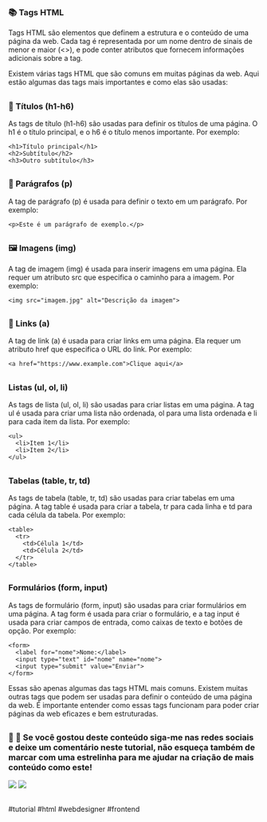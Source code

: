 ### 📚 Tags HTML
Tags HTML são elementos que definem a estrutura e o conteúdo de uma página da web. Cada tag é representada por um nome dentro de sinais de menor e maior (<>), e pode conter atributos que fornecem informações adicionais sobre a tag.

Existem várias tags HTML que são comuns em muitas páginas da web. Aqui estão algumas das tags mais importantes e como elas são usadas:
##
### 📰 Títulos (h1-h6)
As tags de título (h1-h6) são usadas para definir os títulos de uma página. O h1 é o título principal, e o h6 é o título menos importante. Por exemplo:
```
<h1>Título principal</h1>
<h2>Subtítulo</h2>
<h3>Outro subtítulo</h3>
```
##
### 🧾 Parágrafos (p)

A tag de parágrafo (p) é usada para definir o texto em um parágrafo. Por exemplo:
```
<p>Este é um parágrafo de exemplo.</p>
```
##
### 🖼 Imagens (img)
A tag de imagem (img) é usada para inserir imagens em uma página. Ela requer um atributo src que especifica o caminho para a imagem. Por exemplo:
```
<img src="imagem.jpg" alt="Descrição da imagem">
```
##
### 🔗 Links (a)
A tag de link (a) é usada para criar links em uma página. Ela requer um atributo href que especifica o URL do link. Por exemplo:
```
<a href="https://www.example.com">Clique aqui</a>
```
##
### Listas (ul, ol, li)
As tags de lista (ul, ol, li) são usadas para criar listas em uma página. 
A tag ul é usada para criar uma lista não ordenada, ol para uma lista ordenada e li para cada item da lista. Por exemplo:
```
<ul>
  <li>Item 1</li>
  <li>Item 2</li>
</ul>
```
##
### Tabelas (table, tr, td)
As tags de tabela (table, tr, td) são usadas para criar tabelas em uma página. 
A tag table é usada para criar a tabela, tr para cada linha e td para cada célula da tabela. Por exemplo:
```
<table>
  <tr>
    <td>Célula 1</td>
    <td>Célula 2</td>
  </tr>
</table>
```
##
### Formulários (form, input)
As tags de formulário (form, input) são usadas para criar formulários em uma página. 
A tag form é usada para criar o formulário, e a tag input é usada para criar campos de entrada, como caixas de texto e botões de opção. Por exemplo:
```
<form>
  <label for="nome">Nome:</label>
  <input type="text" id="nome" name="nome">
  <input type="submit" value="Enviar">
</form>
```
Essas são apenas algumas das tags HTML mais comuns. Existem muitas outras tags que podem ser usadas para definir o conteúdo de uma página da web.
É importante entender como essas tags funcionam para poder criar páginas da web eficazes e bem estruturadas.
##
### 💬 🌟 Se você gostou deste conteúdo siga-me nas redes sociais e deixe um comentário neste tutorial, não esqueça também de marcar com uma estrelinha para me ajudar na criação de mais conteúdo como este!

<a href="https://www.facebook.com/bruno.back.562" target="_blank"><img src="https://img.shields.io/badge/Facebook-1877F2?style=for-the-badge&logo=facebook&logoColor=white" target="_blank"></a>
<a href="https://www.instagram.com/bruno.back84" target="_blank"><img src="https://img.shields.io/badge/Instagram-E4405F?style=for-the-badge&logo=instagram&logoColor=white" target="_blank"></a>
##
#tutorial #html #webdesigner #frontend
